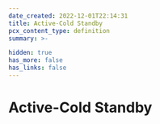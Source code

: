 ```yaml
---
date_created: 2022-12-01T22:14:31
title: Active-Cold Standby
pcx_content_type: definition
summary: >-

hidden: true
has_more: false
has_links: false
---
```


# Active-Cold Standby
